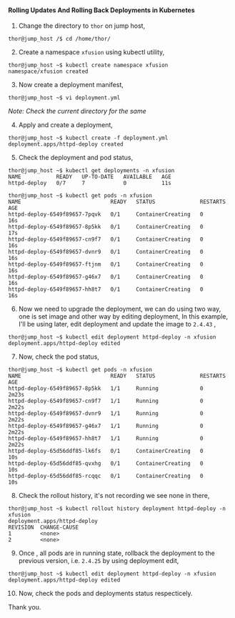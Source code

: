 #### Rolling Updates And Rolling Back Deployments in Kubernetes

1. Change the directory to `thor` on jump host,

```
thor@jump_host /$ cd /home/thor/
```

2. Create a namespace `xfusion` using kubectl utility,

```
thor@jump_host ~$ kubectl create namespace xfusion
namespace/xfusion created
```

3. Now create a deployment manifest,

```
thor@jump_host ~$ vi deployment.yml
```
*Note: Check the current directory for the same*

4. Apply and create a deployment,

```
thor@jump_host ~$ kubectl create -f deployment.yml
deployment.apps/httpd-deploy created
```

5. Check the deployment and pod status,

```
thor@jump_host ~$ kubectl get deployments -n xfusion
NAME           READY   UP-TO-DATE   AVAILABLE   AGE
httpd-deploy   0/7     7            0           11s

thor@jump_host ~$ kubectl get pods -n xfusion
NAME                            READY   STATUS              RESTARTS   AGE
httpd-deploy-6549f89657-7pqvk   0/1     ContainerCreating   0          16s
httpd-deploy-6549f89657-8p5kk   0/1     ContainerCreating   0          17s
httpd-deploy-6549f89657-cn9f7   0/1     ContainerCreating   0          16s
httpd-deploy-6549f89657-dvnr9   0/1     ContainerCreating   0          16s
httpd-deploy-6549f89657-ftjnm   0/1     ContainerCreating   0          16s
httpd-deploy-6549f89657-g46x7   0/1     ContainerCreating   0          16s
httpd-deploy-6549f89657-hh8t7   0/1     ContainerCreating   0          16s
```

6. Now we need to upgrade the deployment, we can do using two way, one is set image and other way by editing deployment, In this example, I'll be using later, edit deployment and update the image to `2.4.43` ,
```
thor@jump_host ~$ kubectl edit deployment httpd-deploy -n xfusion
deployment.apps/httpd-deploy edited
```

7. Now, check the pod status,

```
thor@jump_host ~$ kubectl get pods -n xfusion
NAME                            READY   STATUS              RESTARTS   AGE
httpd-deploy-6549f89657-8p5kk   1/1     Running             0          2m23s
httpd-deploy-6549f89657-cn9f7   1/1     Running             0          2m22s
httpd-deploy-6549f89657-dvnr9   1/1     Running             0          2m22s
httpd-deploy-6549f89657-g46x7   1/1     Running             0          2m22s
httpd-deploy-6549f89657-hh8t7   1/1     Running             0          2m22s
httpd-deploy-65d56ddf85-lk6fs   0/1     ContainerCreating   0          10s
httpd-deploy-65d56ddf85-qvxhg   0/1     ContainerCreating   0          10s
httpd-deploy-65d56ddf85-rcqqc   0/1     ContainerCreating   0          10s
```

8. Check the rollout history, it's not recording we see none in there,

```
thor@jump_host ~$ kubectl rollout history deployment httpd-deploy -n xfusion
deployment.apps/httpd-deploy
REVISION  CHANGE-CAUSE
1         <none>
2         <none>
```

9. Once , all pods are in running state, rollback the deployment to the previous version, i.e. `2.4.25` by using deployment edit,

```
thor@jump_host ~$ kubectl edit deployment httpd-deploy -n xfusion
deployment.apps/httpd-deploy edited
```

10. Now, check the pods and deployments status respecticely.

Thank you.
